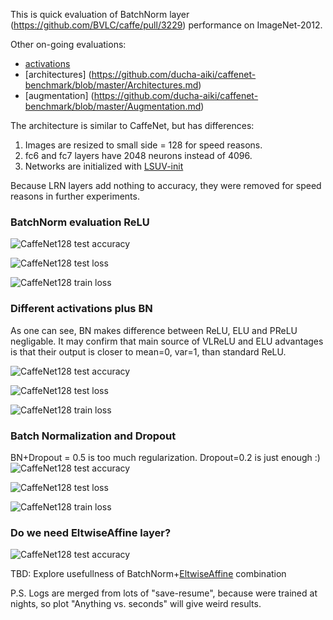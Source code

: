 This is quick evaluation of BatchNorm layer (https://github.com/BVLC/caffe/pull/3229) performance on ImageNet-2012. 

Other on-going evaluations:
- [activations](https://github.com/ducha-aiki/caffenet-benchmark/blob/master/Activations.md)
- [architectures] (https://github.com/ducha-aiki/caffenet-benchmark/blob/master/Architectures.md)
- [augmentation] (https://github.com/ducha-aiki/caffenet-benchmark/blob/master/Augmentation.md)

The architecture is similar to CaffeNet, but has differences:

1. Images are resized to small side = 128 for speed reasons.
2. fc6 and fc7 layers have 2048 neurons instead of 4096. 
3. Networks are initialized with [LSUV-init](http://arxiv.org/abs/1511.06422)

Because LRN layers add nothing to accuracy, they were removed for speed reasons in further experiments.


### BatchNorm evaluation ReLU

![CaffeNet128 test accuracy](/logs/img/0.png)


![CaffeNet128 test loss](/logs/img/2.png)


![CaffeNet128 train loss](/logs/img/6.png)


### Different activations plus BN
As one can see, BN makes difference between ReLU, ELU and PReLU negligable. 
It may confirm that main source of VLReLU and ELU advantages is that their output is closer to mean=0, var=1, than standard ReLU.

![CaffeNet128 test accuracy](/logs/img/bn_act0.png)


![CaffeNet128 test loss](/logs/img/bn_act2.png)


![CaffeNet128 train loss](/logs/img/bn_act6.png)

### Batch Normalization and Dropout
BN+Dropout = 0.5 is too much regularization. Dropout=0.2 is just enough :)
![CaffeNet128 test accuracy](/logs/img/bn_dropout0.png)


![CaffeNet128 test loss](/logs/img/bn_dropout2.png)


![CaffeNet128 train loss](/logs/img/bn_dropout6.png)


### Do we need EltwiseAffine layer?

![CaffeNet128 test accuracy](/logs/img/beforeReLU_ea.png)

TBD: Explore usefullness of BatchNorm+[EltwiseAffine](https://github.com/BVLC/caffe/pull/2996) combination

P.S. Logs are merged from lots of "save-resume", because were trained at nights, so plot "Anything vs. seconds" will give weird results. 
